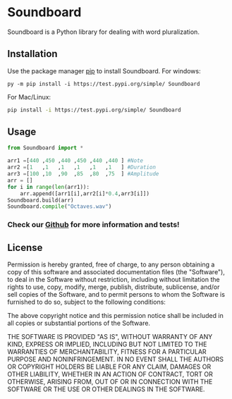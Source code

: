 # Soundboard

Soundboard is a Python library for dealing with word pluralization.

## Installation

Use the package manager [pip](https://pip.pypa.io/en/stable/) to install Soundboard.
For windows:

```batch
py -m pip install -i https://test.pypi.org/simple/ Soundboard

```
For Mac/Linux:
```bash
pip install -i https://test.pypi.org/simple/ Soundboard
```


## Usage

```python
from Soundboard import *

arr1 =[440 ,450 ,440 ,450 ,440 ,440 ] #Note
arr2 =[1   ,1   ,1   ,1   ,1   ,1   ] #Duration
arr3 =[100 ,10  ,90  ,85  ,80  ,75  ] #Amplitude
arr = []
for i in range(len(arr1)):
    arr.append([arr1[i],arr2[i]*0.4,arr3[i]])
Soundboard.build(arr)
Soundboard.compile("Octaves.wav")
```
### Check our [Github](https://github.com/ghostlypi/Soundboard) for more information and tests!

## License
Permission is hereby granted, free of charge, to any person obtaining a copy
of this software and associated documentation files (the "Software"), to deal
in the Software without restriction, including without limitation the rights
to use, copy, modify, merge, publish, distribute, sublicense, and/or sell
copies of the Software, and to permit persons to whom the Software is
furnished to do so, subject to the following conditions:

The above copyright notice and this permission notice shall be included in all
copies or substantial portions of the Software.

THE SOFTWARE IS PROVIDED "AS IS", WITHOUT WARRANTY OF ANY KIND, EXPRESS OR
IMPLIED, INCLUDING BUT NOT LIMITED TO THE WARRANTIES OF MERCHANTABILITY,
FITNESS FOR A PARTICULAR PURPOSE AND NONINFRINGEMENT. IN NO EVENT SHALL THE
AUTHORS OR COPYRIGHT HOLDERS BE LIABLE FOR ANY CLAIM, DAMAGES OR OTHER
LIABILITY, WHETHER IN AN ACTION OF CONTRACT, TORT OR OTHERWISE, ARISING FROM,
OUT OF OR IN CONNECTION WITH THE SOFTWARE OR THE USE OR OTHER DEALINGS IN THE
SOFTWARE.
